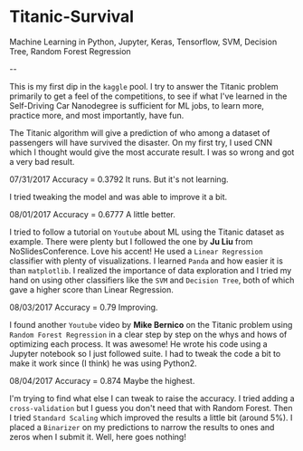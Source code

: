 # Titanic-Survival
Machine Learning in Python, Jupyter, Keras, Tensorflow, SVM, Decision Tree, Random Forest Regression

--

This is my first dip in the `kaggle` pool. I try to answer the Titanic problem primarily to get a feel of the competitions, to see if what I've learned in  the Self-Driving Car Nanodegree is sufficient for ML jobs, to learn more, practice more, and most importantly, have fun.

The Titanic algorithm will give a prediction of who among a dataset of passengers will have survived the disaster. On my first try, I used CNN which I thought would give the most accurate result. I was so wrong and got a very bad result.

07/31/2017
Accuracy = 0.3792
It runs. But it's not learning.

I tried tweaking the model and was able to improve it a bit.

08/01/2017
Accuracy = 0.6777
A little better.

I tried to follow a tutorial on `Youtube` about ML using the Titanic dataset as example. There were plenty but I followed the one by **Ju Liu** from NoSlidesConference. Love his accent! He used a `Linear Regression` classifier with plenty of visualizations. I learned `Panda` and how easier it is than `matplotlib`. I realized the importance of data exploration and I tried my hand on using other classifiers like the `SVM` and `Decision Tree`, both of which gave a higher score than Linear Regression.

08/03/2017
Accuracy = 0.79
Improving.

I found another `Youtube` video by **Mike Bernico** on the Titanic problem using `Random Forest Regression` in a clear step by step on the whys and hows of optimizing each process. It was awesome! He wrote his code using a Jupyter notebook so I just followed suite. I had to tweak the code a bit to make it work since (I think) he was using Python2. 

08/04/2017
Accuracy = 0.874
Maybe the highest.

I'm trying to find what else I can tweak to raise the accuracy. I tried adding a `cross-validation` but I guess you don't need that with Random Forest. Then I tried `Standard Scaling` which improved the results a little bit (around 5%). I placed a `Binarizer` on my predictions to narrow the results to ones and zeros when I submit it. Well, here goes nothing!
